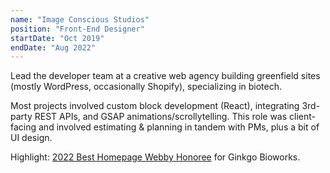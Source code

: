 ```yaml
---
name: "Image Conscious Studios"
position: "Front-End Designer"
startDate: "Oct 2019"
endDate: "Aug 2022"
---
```


Lead the developer team at a creative web agency building greenfield sites (mostly WordPress, occasionally Shopify), specializing in biotech.

Most projects involved custom block development (React), integrating 3rd-party REST APIs, and GSAP animations/scrollytelling. This role was client-facing and involved estimating & planning in tandem with PMs, plus a bit of UI design.

Highlight: [2022 Best Homepage Webby Honoree](https://winners.webbyawards.com/2022/websites-and-mobile-sites/features-design/best-homepage/206600/biology-by-design-ginkgo-bioworks) for Ginkgo Bioworks.
